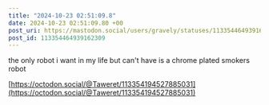 ```yaml
---
title: "2024-10-23 02:51:09.8"
date: 2024-10-23 02:51:09.80 +00
post_uri: https://mastodon.social/users/gravely/statuses/113354464939162309
post_id: 113354464939162309
---
```

the only robot i want in my life but can't have is a chrome plated smokers robot

[https://octodon.social/@Taweret/113354194527885031](https://octodon.social/@Taweret/113354194527885031)


